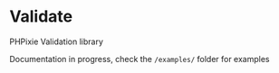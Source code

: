 # Validate
PHPixie Validation library

Documentation in progress, check the `/examples/` folder for examples
